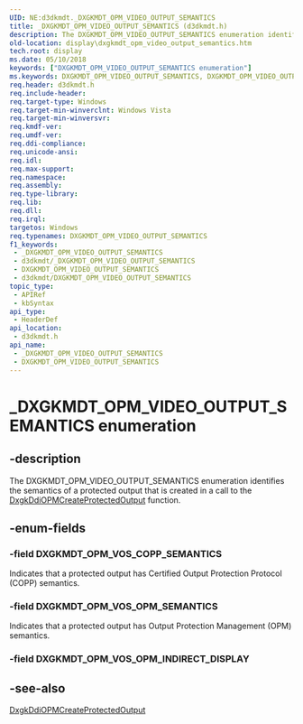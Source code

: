 ```yaml
---
UID: NE:d3dkmdt._DXGKMDT_OPM_VIDEO_OUTPUT_SEMANTICS
title: _DXGKMDT_OPM_VIDEO_OUTPUT_SEMANTICS (d3dkmdt.h)
description: The DXGKMDT_OPM_VIDEO_OUTPUT_SEMANTICS enumeration identifies the semantics of a protected output that is created in a call to the DxgkDdiOPMCreateProtectedOutput function.
old-location: display\dxgkmdt_opm_video_output_semantics.htm
tech.root: display
ms.date: 05/10/2018
keywords: ["DXGKMDT_OPM_VIDEO_OUTPUT_SEMANTICS enumeration"]
ms.keywords: DXGKMDT_OPM_VIDEO_OUTPUT_SEMANTICS, DXGKMDT_OPM_VIDEO_OUTPUT_SEMANTICS enumeration [Display Devices], DXGKMDT_OPM_VOS_COPP_SEMANTICS, DXGKMDT_OPM_VOS_OPM_SEMANTICS, DmEnums_246674bf-9e12-47c0-ab28-54c09d25fc43.xml, _DXGKMDT_OPM_VIDEO_OUTPUT_SEMANTICS, d3dkmdt/DXGKMDT_OPM_VIDEO_OUTPUT_SEMANTICS, d3dkmdt/DXGKMDT_OPM_VOS_COPP_SEMANTICS, d3dkmdt/DXGKMDT_OPM_VOS_OPM_SEMANTICS, display.dxgkmdt_opm_video_output_semantics
req.header: d3dkmdt.h
req.include-header: 
req.target-type: Windows
req.target-min-winverclnt: Windows Vista
req.target-min-winversvr: 
req.kmdf-ver: 
req.umdf-ver: 
req.ddi-compliance: 
req.unicode-ansi: 
req.idl: 
req.max-support: 
req.namespace: 
req.assembly: 
req.type-library: 
req.lib: 
req.dll: 
req.irql: 
targetos: Windows
req.typenames: DXGKMDT_OPM_VIDEO_OUTPUT_SEMANTICS
f1_keywords:
 - _DXGKMDT_OPM_VIDEO_OUTPUT_SEMANTICS
 - d3dkmdt/_DXGKMDT_OPM_VIDEO_OUTPUT_SEMANTICS
 - DXGKMDT_OPM_VIDEO_OUTPUT_SEMANTICS
 - d3dkmdt/DXGKMDT_OPM_VIDEO_OUTPUT_SEMANTICS
topic_type:
 - APIRef
 - kbSyntax
api_type:
 - HeaderDef
api_location:
 - d3dkmdt.h
api_name:
 - _DXGKMDT_OPM_VIDEO_OUTPUT_SEMANTICS
 - DXGKMDT_OPM_VIDEO_OUTPUT_SEMANTICS
---
```


# _DXGKMDT_OPM_VIDEO_OUTPUT_SEMANTICS enumeration


## -description

The DXGKMDT_OPM_VIDEO_OUTPUT_SEMANTICS enumeration identifies the semantics of a protected output that is created in a call to the <a href="/windows-hardware/drivers/ddi/dispmprt/nc-dispmprt-dxgkddi_opm_create_protected_output">DxgkDdiOPMCreateProtectedOutput</a> function.

## -enum-fields

### -field DXGKMDT_OPM_VOS_COPP_SEMANTICS

Indicates that a protected output has Certified Output Protection Protocol (COPP) semantics.

### -field DXGKMDT_OPM_VOS_OPM_SEMANTICS

Indicates that a protected output has Output Protection Management (OPM) semantics.

### -field DXGKMDT_OPM_VOS_OPM_INDIRECT_DISPLAY

## -see-also

<a href="/windows-hardware/drivers/ddi/dispmprt/nc-dispmprt-dxgkddi_opm_create_protected_output">DxgkDdiOPMCreateProtectedOutput</a>


